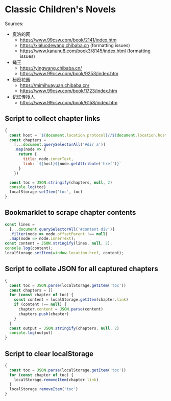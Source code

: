 # Classic Children's Novels

Sources:

- 夏洛的网
  - https://www.99csw.com/book/2141/index.htm
  - https://xialuodewang.chibaba.cn (formatting issues)
  - https://www.kanunu8.com/book3/8145/index.html (formatting issues)
- 蝇王
  - https://yingwang.chibaba.cn/
  - https://www.99csw.com/book/9253/index.htm
- 秘密花园
  - https://mimihuayuan.chibaba.cn/
  - https://www.99csw.com/book/1723/index.htm
- 记忆传授人
  - https://www.99csw.com/book/6158/index.htm

## Script to collect chapter links

```javascript
{
  const host = `${document.location.protocol}//${document.location.hostname}`
  const chapters =
    [...document.querySelectorAll('#dir a')]
    .map(node => {
      return {
        title: node.innerText,
        link: `${host}${node.getAttribute('href')}`
      }
    })

  const toc = JSON.stringify(chapters, null, 2)
  console.log(toc)
  localStorage.setItem('toc', toc)
}
```

## Bookmarklet to scrape chapter contents

```javascript
const lines =
  [...document.querySelectorAll('#content div')]
  .filter(node => node.offsetParent !== null)
  .map(node => node.innerText);
const content = JSON.stringify(lines, null, 2);
console.log(content);
localStorage.setItem(window.location.href, content);
```

## Script to collate JSON for all captured chapters

```javascript
{
  const toc = JSON.parse(localStorage.getItem('toc'))
  const chapters = []
  for (const chapter of toc) {
    const content = localStorage.getItem(chapter.link)
    if (content !== null) {
      chapter.content = JSON.parse(content)
      chapters.push(chapter)
    }
  }
  const output = JSON.stringify(chapters, null, 2)
  console.log(output)
}
```

## Script to clear localStorage

```javascript
{
  const toc = JSON.parse(localStorage.getItem('toc'))
  for (const chapter of toc) {
    localStorage.removeItem(chapter.link)
  }
  localStorage.removeItem('toc')
}
```
